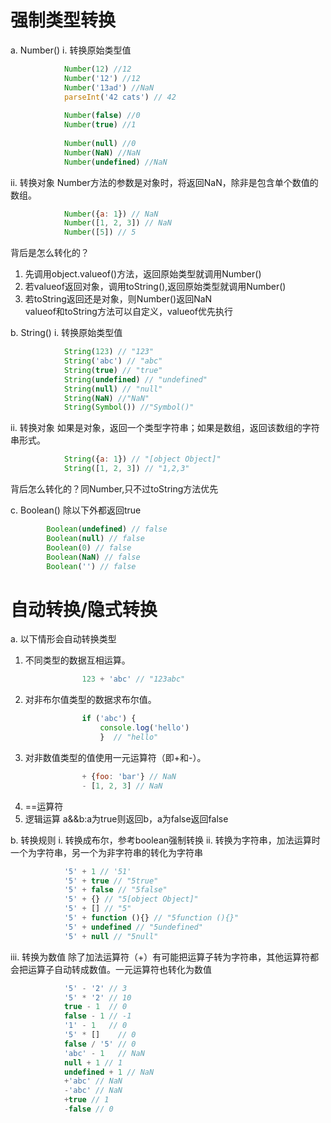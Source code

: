 # 强制类型转换
a. Number()
    i. 转换原始类型值
```javascript
			Number(12) //12
			Number('12') //12
			Number('13ad') //NaN
			parseInt('42 cats') // 42
			
			Number(false) //0
			Number(true) //1
			
			Number(null) //0
			Number(NaN) //NaN
			Number(undefined) //NaN
```

ii. 转换对象
Number方法的参数是对象时，将返回NaN，除非是包含单个数值的数组。
```javascript
			Number({a: 1}) // NaN
            Number([1, 2, 3]) // NaN
            Number([5]) // 5
```			
背后是怎么转化的？
1) 先调用object.valueof()方法，返回原始类型就调用Number()
2) 若valueof返回对象，调用toString(),返回原始类型就调用Number()
3) 若toString返回还是对象，则Number()返回NaN				
valueof和toString方法可以自定义，valueof优先执行

b. String()
i. 转换原始类型值
```javascript
			String(123) // "123"
            String('abc') // "abc"
            String(true) // "true"
            String(undefined) // "undefined"
            String(null) // "null"
			String(NaN) //"NaN"
			String(Symbol()) //"Symbol()"
```			

ii. 转换对象
如果是对象，返回一个类型字符串；如果是数组，返回该数组的字符串形式。
```javascript
			String({a: 1}) // "[object Object]"
            String([1, 2, 3]) // "1,2,3"
```			
背后怎么转化的？同Number,只不过toString方法优先

c. Boolean()
除以下外都返回true
```javascript
		Boolean(undefined) // false
        Boolean(null) // false
        Boolean(0) // false
        Boolean(NaN) // false
        Boolean('') // false
```
		
# 自动转换/隐式转换
a. 以下情形会自动转换类型
1) 不同类型的数据互相运算。
```javascript
                123 + 'abc' // "123abc"
```
2) 对非布尔值类型的数据求布尔值。
```javascript
				if ('abc') {
                    console.log('hello')
                    }  // "hello"
```
3) 对非数值类型的值使用一元运算符（即+和-）。
```javascript
				+ {foo: 'bar'} // NaN
                - [1, 2, 3] // NaN
```

4) ==运算符
5) 逻辑运算
a&&b:a为true则返回b，a为false返回false

b. 转换规则
i. 转换成布尔，参考boolean强制转换
ii. 转换为字符串，加法运算时一个为字符串，另一个为非字符串的转化为字符串

```javascript
			'5' + 1 // '51'
            '5' + true // "5true"
            '5' + false // "5false"
            '5' + {} // "5[object Object]"
            '5' + [] // "5"
            '5' + function (){} // "5function (){}"
            '5' + undefined // "5undefined"
            '5' + null // "5null"
```
iii. 转换为数值
除了加法运算符（+）有可能把运算子转为字符串，其他运算符都会把运算子自动转成数值。一元运算符也转化为数值
```javascript
			'5' - '2' // 3
            '5' * '2' // 10
            true - 1  // 0
            false - 1 // -1
            '1' - 1   // 0
            '5' * []    // 0
            false / '5' // 0
            'abc' - 1   // NaN
            null + 1 // 1
            undefined + 1 // NaN
			+'abc' // NaN
            -'abc' // NaN
            +true // 1
            -false // 0
```
